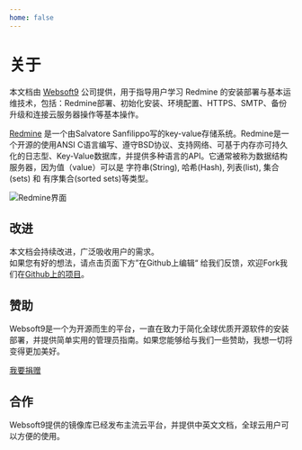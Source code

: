 ```yaml
---
home: false
---
```


# 关于

本文档由 [Websoft9](http://www.websoft9.com/) 公司提供，用于指导用户学习 Redmine 的安装部署与基本运维技术，包括：Redmine部署、初始化安装、环境配置、HTTPS、SMTP、备份升级和连接云服务器操作等基本操作。

[Redmine](https://redis.io/) 是一个由Salvatore Sanfilippo写的key-value存储系统。Redmine是一个开源的使用ANSI C语言编写、遵守BSD协议、支持网络、可基于内存亦可持久化的日志型、Key-Value数据库，并提供多种语言的API。它通常被称为数据结构服务器，因为值（value）可以是 字符串(String), 哈希(Hash), 列表(list), 集合(sets) 和 有序集合(sorted sets)等类型。  

![Redmine界面](https://libs.websoft9.com/Websoft9/DocsPicture/zh/redis-gui-websoft9.png)


## 改进

本文档会持续改进，广泛吸收用户的需求。  
如果您有好的想法，请点击页面下方”在Github上编辑“ 给我们反馈，欢迎Fork我们在[Github上的项目](https://github.com/Websoft9/ansible-redis)。

## 赞助

Websoft9是一个为开源而生的平台，一直在致力于简化全球优质开源软件的安装部署，并提供简单实用的管理员指南。如果您能够给与我们一些赞助，我想一切将变得更加美好。  

[我要捐赠](https://www.websoft9.com/aboutus/donate)

## 合作

Websoft9提供的镜像库已经发布主流云平台，并提供中英文文档，全球云用户可以方便的使用。  